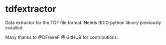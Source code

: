 # tdfextractor

Data extractor for the TDF file format. Needs BDIO python library previously installed.

Many thanks to @DFreireF @ GitHUB for contributions.
